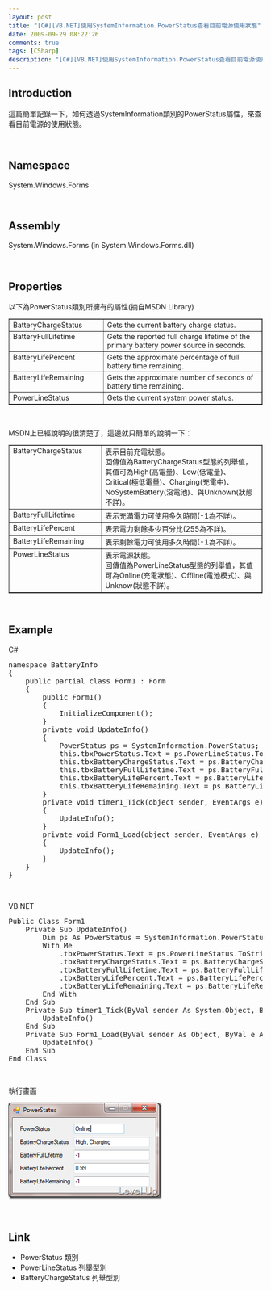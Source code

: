 ```yaml
---
layout: post
title: "[C#][VB.NET]使用SystemInformation.PowerStatus查看目前電源使用狀態"
date: 2009-09-29 08:22:26
comments: true
tags: [CSharp]
description: "[C#][VB.NET]使用SystemInformation.PowerStatus查看目前電源使用狀態"
---
```

<h2>Introduction</h2>  <p>這篇簡單記錄一下，如何透過SystemInformation類別的PowerStatus屬性，來查看目前電源的使用狀態。</p>  <p> </p>  <h2>Namespace</h2>  <p>System.Windows.Forms</p>  <p> </p>  <h2>Assembly</h2>  <p>System.Windows.Forms (in System.Windows.Forms.dll) </p>  <p> </p>  <h2>Properties</h2>  <p>以下為PowerStatus類別所擁有的屬性(摘自MSDN Library)</p>  <table border="1" cellspacing="0" cellpadding="2" width="701"><tbody>     <tr>       <td valign="top" width="200">BatteryChargeStatus</td>        <td valign="top" width="499">Gets the current battery charge status.</td>     </tr>      <tr>       <td valign="top" width="200">BatteryFullLifetime</td>        <td valign="top" width="499">Gets the reported full charge lifetime of the primary battery power source in seconds.</td>     </tr>      <tr>       <td valign="top" width="200">BatteryLifePercent</td>        <td valign="top" width="499">Gets the approximate percentage of full battery time remaining.</td>     </tr>      <tr>       <td valign="top" width="200">BatteryLifeRemaining</td>        <td valign="top" width="499">Gets the approximate number of seconds of battery time remaining.</td>     </tr>      <tr>       <td valign="top" width="200">PowerLineStatus</td>        <td valign="top" width="499">Gets the current system power status.</td>     </tr>   </tbody></table>  <p> </p>  <p>MSDN上已經說明的很清楚了，這邊就只簡單的說明一下：</p>  <table border="1" cellspacing="0" cellpadding="2" width="701"><tbody>     <tr>       <td valign="top" width="200">BatteryChargeStatus</td>        <td valign="top" width="499">表示目前充電狀態。          <br />回傳值為BatteryChargeStatus型態的列舉值，其值可為High(高電量)、Low(低電量)、Critical(極低電量)、Charging(充電中)、NoSystemBattery(沒電池)、與Unknown(狀態不詳)。</td>     </tr>      <tr>       <td valign="top" width="200">BatteryFullLifetime</td>        <td valign="top" width="499">表示充滿電力可使用多久時間(-1為不詳)。</td>     </tr>      <tr>       <td valign="top" width="200">BatteryLifePercent</td>        <td valign="top" width="499">表示電力剩餘多少百分比(255為不詳)。</td>     </tr>      <tr>       <td valign="top" width="200">BatteryLifeRemaining</td>        <td valign="top" width="499">表示剩餘電力可使用多久時間(-1為不詳)。</td>     </tr>      <tr>       <td valign="top" width="200">PowerLineStatus</td>        <td valign="top" width="499">表示電源狀態。          <br />回傳值為PowerLineStatus型態的列舉值，其值可為Online(充電狀態)、Offline(電池模式)、與Unknow(狀態不詳)。</td>     </tr>   </tbody></table>  <p> </p>  <h2>Example</h2>  <p />  <p>C#    <br /></p>  <div style="padding-bottom: 0px; margin: 0px; padding-left: 0px; padding-right: 0px; display: inline; float: none; padding-top: 0px" id="scid:812469c5-0cb0-4c63-8c15-c81123a09de7:1292710f-e5b1-46ab-8093-50df7304507d" class="wlWriterEditableSmartContent"><pre name="code" class="c#:nocontrols">namespace BatteryInfo
{
    public partial class Form1 : Form
    {
        public Form1()
        {
            InitializeComponent();
        }
        private void UpdateInfo()
        {
            PowerStatus ps = SystemInformation.PowerStatus;
            this.tbxPowerStatus.Text = ps.PowerLineStatus.ToString();
            this.tbxBatteryChargeStatus.Text = ps.BatteryChargeStatus.ToString();
            this.tbxBatteryFullLifetime.Text = ps.BatteryFullLifetime.ToString();
            this.tbxBatteryLifePercent.Text = ps.BatteryLifePercent.ToString();
            this.tbxBatteryLifeRemaining.Text = ps.BatteryLifeRemaining.ToString();
        }
        private void timer1_Tick(object sender, EventArgs e)
        {
            UpdateInfo();
        }
        private void Form1_Load(object sender, EventArgs e)
        {
            UpdateInfo();
        }        
    }
}</pre></div>

<p />

<p />

<p> </p>

<p>VB.NET  <br /></p>

<div style="padding-bottom: 0px; margin: 0px; padding-left: 0px; padding-right: 0px; display: inline; float: none; padding-top: 0px" id="scid:812469c5-0cb0-4c63-8c15-c81123a09de7:2b865c7d-8156-422f-b572-31e067264dd5" class="wlWriterEditableSmartContent"><pre name="code" class="vb:nocontrols">Public Class Form1
    Private Sub UpdateInfo()
        Dim ps As PowerStatus = SystemInformation.PowerStatus
        With Me
            .tbxPowerStatus.Text = ps.PowerLineStatus.ToString
            .tbxBatteryChargeStatus.Text = ps.BatteryChargeStatus.ToString
            .tbxBatteryFullLifetime.Text = ps.BatteryFullLifetime
            .tbxBatteryLifePercent.Text = ps.BatteryLifePercent
            .tbxBatteryLifeRemaining.Text = ps.BatteryLifeRemaining
        End With
    End Sub
    Private Sub timer1_Tick(ByVal sender As System.Object, ByVal e As System.EventArgs) Handles timer1.Tick
        UpdateInfo()
    End Sub
    Private Sub Form1_Load(ByVal sender As Object, ByVal e As System.EventArgs) Handles Me.Load
        UpdateInfo()
    End Sub
End Class
</pre></div>

<p />

<p> </p>

<p>執行畫面</p>

<p><img style="border-right-width: 0px; display: inline; border-top-width: 0px; border-bottom-width: 0px; border-left-width: 0px" title="image" border="0" alt="image" src="\images\posts\10817\image_thumb.png" width="304" height="191" /></p>

<p> </p>

<h2>Link</h2>

<ul>
  <li>PowerStatus 類別</li>

  <li>PowerLineStatus 列舉型別</li>

  <li>BatteryChargeStatus 列舉型別</li>
</ul>